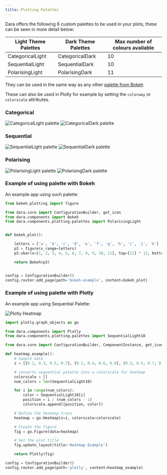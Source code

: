 ```yaml
---
title: Plotting Palettes
---
```


Dara offers the following 6 custom palettes to be used in your plots, these can be seen in more detail below:

| Light Theme Palettes      | Dark Theme Palettes | Max number of colours available |
| ----------- | ----------- | ----------- |
| CategoricalLight      | CategoricalDark       | 10 |
| SequentialLight   | SequentialDark        | 10 |
| PolarisingLight   | PolarisingDark        | 11 |

They can be used in the same way as any other [palette from Bokeh](https://docs.bokeh.org/en/latest/docs/reference/palettes.html#bokeh-palettes)

These can also be used in Plotly for example by setting the `colorway` or `colorscale` attributes.

### Categorical

![CategoricalLight palette](./assets/categorical_light.png)
![CategoricalDark palette](./assets/categorical_dark.png)

### Sequential

![SequentialLight palette](./assets/sequential_light.png)
![SequentialDark palette](./assets/sequential_dark.png)

### Polarising

![PolarisingLight palette](./assets/polarising_light.png)
![PolarisingDark palette](./assets/polarising_dark.png)

### Example of using palette with Bokeh

An example app using such palette:
```python
from bokeh.plotting import figure

from dara.core import ConfigurationBuilder, get_icon
from dara.components import Bokeh
from dara.components.plotting.palettes import PolarisingLight


def bokeh_plot():

    letters = ['a', 'b', 'c', 'd', 'e', 'f', 'g', 'h', 'i', 'j', 'k']
    p3 = figure(x_range=letters)
    p3.vbar(x=[1, 2, 3, 4, 5, 6, 7, 8, 9, 10, 11], top=[11] * 11, bottom=[10] * 11, width=1, color=PolarisingLight[11])

    return Bokeh(p3)


config = ConfigurationBuilder()
config.router.add_page(path='bokeh-example', content=bokeh_plot)
```

### Example of using palette with Plotly

An example app using Sequential Palette:

![Plotly Heatmap](./assets/plotly_palette.png)

```python
import plotly.graph_objects as go

from dara.components import Plotly
from dara.components.plotting.palettes import SequentialLight10

from dara.core import ConfigurationBuilder, ComponentInstance, get_icon

def heatmap_example():
    # Sample data
    z = [[0.1, 0.3, 0.5, 0.7], [0.2, 0.4, 0.6, 0.8], [0.3, 0.5, 0.7, 0.9], [0.4, 0.6, 0.8, 1.0]]

    # converts sequential palette into a colorscale for heatmap
    colorscale = []
    num_colors = len(SequentialLight10)

    for i in range(num_colors):
        color = SequentialLight10[i]
        position = i / (num_colors - 1)
        colorscale.append([position, color])

    # Define the heatmap trace
    heatmap = go.Heatmap(z=z, colorscale=colorscale)

    # Create the figure
    fig = go.Figure(data=heatmap)

    # Set the plot title
    fig.update_layout(title='Heatmap Example')

    return Plotly(fig)

config = ConfigurationBuilder()
config.router.add_page(path='plotly', content=heatmap_example)
```

